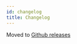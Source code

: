```yaml
---
id: changelog
title: Changelog
---
```


Moved to [Github releases](https://github.com/ScalablyTyped/Converter/releases)
